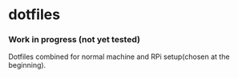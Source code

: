 # dotfiles

### Work in progress (not yet tested)

Dotfiles combined for normal machine and RPi setup(chosen at the beginning).
